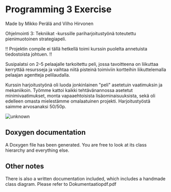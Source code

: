 # Programming 3 Exercise 
Made by Mikko Perälä and Vilho Hirvonen

Ohjelmointi 3: Tekniikat -kurssille pariharjoitustyönä toteutettu pienimuotoinen strategiapeli.

!! Projektin compile ei tällä hetkellä toimi kurssin puolelta annetuista tiedostoista johtuen. !!

Susipalatsi on 2–5 pelaajalle tarkoitettu peli, jossa tavoitteena on liikuttaa kerryttää resursseja ja vaihtaa niitä pisteinä toimiviin kortteihin liikuttelemalla pelaajan agentteja pelilaudalla.

Kurssin harjoitustyönä oli luoda jonkinlainen "peli" asetetuin vaatimuksin ja mekaniikoin. Työmme kattoi kaikki tehtävänannossa asetetut minimivaatimukset, monta vapaaehtoisista lisäominaisuuksista, sekä oli edelleen omasta mielestämme omalaatuinen projekti. Harjoitustyöstä saimme arvosanaksi 50/50p.

![unknown](https://user-images.githubusercontent.com/79513893/214904062-d0858ef0-1ce3-491e-8fa0-0854bac89469.png)


## Doxygen documentation

A Doxygen file has been generated. You are free to look at its class hierarchy and everything else.

## Other notes

There is also a written documentation included, which includes a handmade class diagram. Please refer to Dokumentaatiopdf.pdf

